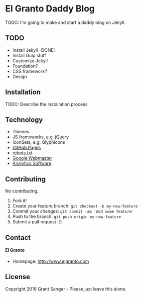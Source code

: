 # El Granto Daddy Blog

TODO: I'm going to make and start a daddy blog on Jekyll.

## TODO
* Install Jekyll		-DONE!
* Install Gulp stuff
* Customize Jekyll
* Foundation?
* CSS framework?
* Design

## Installation

TODO: Describe the installation process

## Technology
* Themes
* JS frameworks, e.g. jQuery
* IconSets, e.g. Glyphicons
* [GitHub Pages](http://pages.github.com/)
* [robots.txt](https://github.com/username/username.github.io/blob/master/robots.txt)
* [Google Webmaster](http://www.google.com/webmasters/)
* [Analytics Software](http://link-to-e.g.-google-analytics)

## Contributing

No contributing.

1. Fork it!
2. Create your feature branch: `git checkout -b my-new-feature`
3. Commit your changes: `git commit -am 'Add some feature'`
4. Push to the branch: `git push origin my-new-feature`
5. Submit a pull request :D

## Contact
#### El Granto
* Homepage: http://www.elgranto.com

## License

Copyright 2016 Grant Sanger - Please just leave this alone.